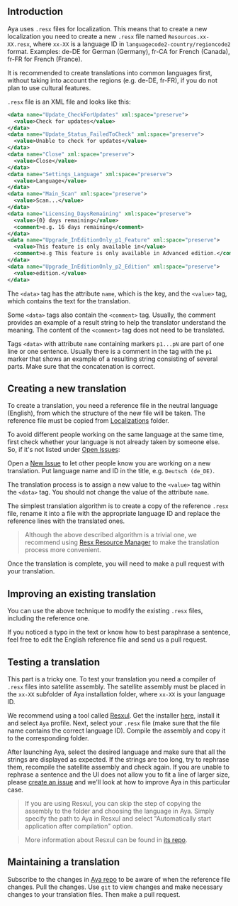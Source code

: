 ## Introduction

Aya uses `.resx` files for localization. This means that to create a new localization you need to create a new `.resx` file named `Resources.xx-XX.resx`, where `xx-XX` is a language ID in `languagecode2-country/regioncode2` format. Examples: de-DE for German (Germany), fr-CA for French (Canada), fr-FR for French (France). 

It is recommended to create translations into common languages first, without taking into account the regions (e.g. de-DE, fr-FR), if you do not plan to use cultural features.

`.resx` file is an XML file and looks like this:

```xml
<data name="Update_CheckForUpdates" xml:space="preserve">
  <value>Check for updates</value>
</data>
<data name="Update_Status_FailedToCheck" xml:space="preserve">
  <value>Unable to check for updates</value>
</data>
<data name="Close" xml:space="preserve">
  <value>Close</value>
</data>
<data name="Settings_Language" xml:space="preserve">
  <value>Language</value>
</data>
<data name="Main_Scan" xml:space="preserve">
  <value>Scan...</value>
</data>
<data name="Licensing_DaysRemaining" xml:space="preserve">
  <value>{0} days remaining</value>
  <comment>e.g. 16 days remaining</comment>
</data>
<data name="Upgrade_InEditionOnly_p1_Feature" xml:space="preserve">
  <value>This feature is only available in</value>
  <comment>e.g This feature is only available in Advanced edition.</comment>
</data>
<data name="Upgrade_InEditionOnly_p2_Edition" xml:space="preserve">
  <value>edition.</value>
</data>
```

The `<data>` tag has the attribute `name`, which is the key, and the `<value>` tag, which contains the text for the translation. 

Some `<data>` tags also contain the `<comment>` tag. Usually, the comment provides an example of a result string to help the translator understand the meaning. The content of the `<comment>` tag does not need to be translated. 

Tags `<data>` with attribute `name` containing markers `p1...pN` are part of one line or one sentence. Usually there is a comment in the tag with the `p1` marker that shows an example of a resulting string consisting of several parts. Make sure that the concatenation is correct.

## Creating a new translation

To create a translation, you need a reference file in the neutral language (English), from which the structure of the new file will be taken. The reference file must be copied from [Localizations](https://github.com/7room/aya/tree/master/localizations) folder.

To avoid different people working on the same language at the same time, first check whether your language is not already taken by someone else. So, if it's not listed under [Open Issues](https://github.com/7room/aya/issues):

Open a [New Issue](https://github.com/7room/aya/issues/new) to let other people know you are working on a new translation.
Put language name and ID in the title, e.g. `Deutsch (de_DE)`.

The translation process is to assign a new value to the `<value>` tag within the `<data>` tag. You should not change the value of the attribute `name`.

The simplest translation algorithm is to create a copy of the reference `.resx` file, rename it into a file with the appropriate language ID and replace the reference lines with the translated ones. 

> Although the above described algorithm is a trivial one, we recommend using [Resx Resource Manager](https://github.com/tom-englert/ResXResourceManager) to make the translation process more convenient. 

Once the translation is complete, you will need to make a pull request with your translation.

## Improving an existing translation

You can use the above technique to modify the existing `.resx` files, including the reference one.

If you noticed a typo in the text or know how to best paraphrase a sentence, feel free to edit the English reference file and send us a pull request.

## Testing a translation

This part is a tricky one. To test your translation you need a compiler of `.resx` files into satellite assembly. The satellite assembly must be placed in the `xx-XX` subfolder of Aya installation folder, where `xx-XX` is your language ID. 

We recommend using a tool called [Resxul](https://github.com/paulem/resxul). Get the installer [here](https://github.com/paulem/resxul/releases/latest), install it and select `Aya` profile. Next, select your `.resx` file (make sure that the file name contains the correct language ID). Compile the assembly and copy it to the corresponding folder.

After launching Aya, select the desired language and make sure that all the strings are displayed as expected. If the strings are too long, try to rephrase them, recompile the satellite assembly and check again. If you are unable to rephrase a sentence and the UI does not allow you to fit a line of larger size, please [create an issue](https://github.com/7room/aya/issues/new/choose) and we'll look at how to improve Aya in this particular case.

> If you are using Resxul, you can skip the step of copying the assembly to the folder and choosing the language in Aya. Simply specify the path to Aya in Resxul and select "Automatically start application after compilation" option.

> More information about Resxul can be found in [its repo](https://github.com/paulem/resxul).

## Maintaining a translation

Subscribe to the changes in [Aya repo](https://github.com/7room/aya) to be aware of when the reference file changes. Pull the changes. Use `git` to view changes and make necessary changes to your translation files. Then make a pull request.
